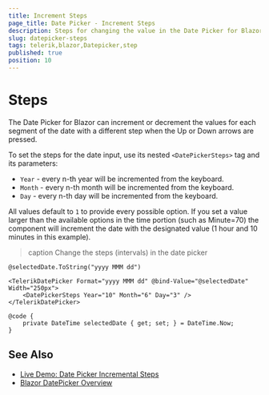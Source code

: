 ```yaml
---
title: Increment Steps
page_title: Date Picker - Increment Steps
description: Steps for changing the value in the Date Picker for Blazor.
slug: datepicker-steps
tags: telerik,blazor,Datepicker,step
published: true
position: 10
---
```


# Steps

The Date Picker for Blazor can increment or decrement the values for each segment of the date with a different step when the Up or Down arrows are pressed.

To set the steps for the date input, use its nested `<DatePickerSteps>` tag and its parameters:

* `Year` - every n-th year will be incremented from the keyboard.
* `Month` - every n-th month will be incremented from the keyboard.
* `Day` - every n-th day will be incremented from the keyboard.


All values default to `1` to provide every possible option. If you set a value larger than the available options in the time portion (such as Minute=70) the component will increment the date with the designated value (1 hour and 10 minutes in this example).

>caption Change the steps (intervals) in the date picker

````RAZOR
@selectedDate.ToString("yyyy MMM dd")

<TelerikDatePicker Format="yyyy MMM dd" @bind-Value="@selectedDate" Width="250px">
    <DatePickerSteps Year="10" Month="6" Day="3" />
</TelerikDatePicker>

@code {
    private DateTime selectedDate { get; set; } = DateTime.Now;
}
````



## See Also

* [Live Demo: Date Picker Incremental Steps](https://demos.telerik.com/blazor-ui/datepicker/incremental-steps)
* [Blazor DatePicker Overview](slug:components/datepicker/overview)

